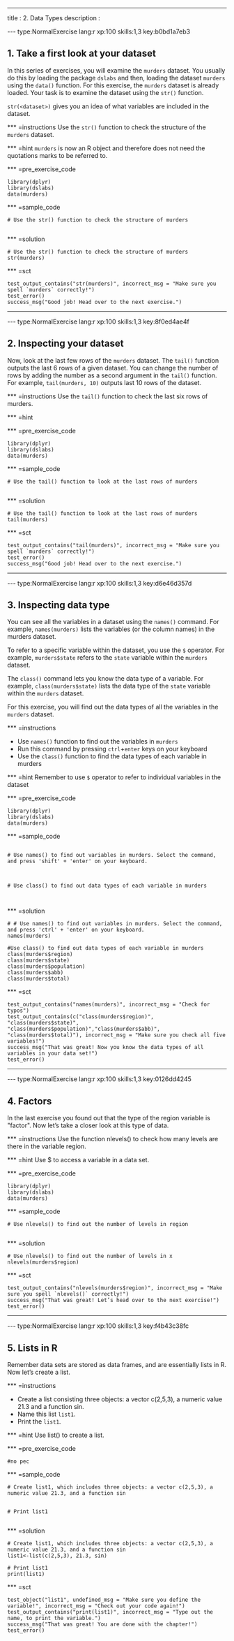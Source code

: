 ---
title       : 2. Data Types
description :

--- type:NormalExercise lang:r xp:100 skills:1,3 key:b0bd1a7eb3

## 1. Take a first look at your dataset

In this series of exercises, you will examine the `murders` dataset. You usually do this by loading the package `dslabs` and then, loading the dataset `murders` using the `data()` function. For this exercise, the `murders` dataset is already loaded. Your task is to examine the dataset using the `str()` function.

`str(<dataset>)` gives you an idea of what variables are included in the dataset.

*** =instructions 
Use the `str()` function to check the structure of the `murders` dataset.

*** =hint 
`murders` is now an R object and therefore does not need the quotations marks to be referred to.

*** =pre_exercise_code
```{r}
library(dplyr)
library(dslabs)
data(murders)
```

*** =sample_code
```{r}
# Use the str() function to check the structure of murders


```

*** =solution
```{r}
# Use the str() function to check the structure of murders
str(murders)
```

*** =sct
```{r}
test_output_contains("str(murders)", incorrect_msg = "Make sure you spell `murders` correctly!")
test_error()
success_msg("Good job! Head over to the next exercise.")
```
----

--- type:NormalExercise lang:r xp:100 skills:1,3 key:8f0ed4ae4f

## 2. Inspecting your dataset

Now, look at the last few rows of the `murders` dataset. The `tail()` function outputs the last 6 rows of a given dataset. 
You can change the number of rows by adding the number as a second argument in the `tail()` function. 
For example, `tail(murders, 10)` outputs last 10 rows of the dataset. 

*** =instructions
Use the `tail()` function to check the last six rows of murders.

*** =hint


*** =pre_exercise_code
```{r}
library(dplyr)
library(dslabs)
data(murders)
```

*** =sample_code
```{r}
# Use the tail() function to look at the last rows of murders


```
*** =solution
```{r}
# Use the tail() function to look at the last rows of murders
tail(murders)
```

*** =sct
```{r}
test_output_contains("tail(murders)", incorrect_msg = "Make sure you spell `murders` correctly!")
test_error()
success_msg("Good job! Head over to the next exercise.")
```
----
--- type:NormalExercise lang:r xp:100 skills:1,3 key:d6e46d357d

## 3. Inspecting data type

You can see all the variables in a dataset using the `names()` command. For example, `names(murders)` lists the variables (or the column names) in the murders dataset. 

To refer to a specific variable within the dataset, you use the `$` operator. For example, `murders$state` refers to the `state` variable within the `murders` dataset. 

The `class()` command lets you know the data type of a variable. For example, `class(murders$state)` lists the data type of the `state` variable within the `murders` dataset. 

For this exercise, you will find out the data types of all the variables in the `murders` dataset. 

*** =instructions 
- Use `names()` function to find out the variables in `murders`
- Run this command by pressing `ctrl`+`enter` keys on your keyboard
- Use the `class()` function to find the data types of each variable in murders

*** =hint 
Remember to use `$` operator to refer to individual variables in the dataset

*** =pre_exercise_code
```{r}
library(dplyr)
library(dslabs)
data(murders)
```

*** =sample_code
```{r}

# Use names() to find out variables in murders. Select the command, and press 'shift' + 'enter' on your keyboard. 



# Use class() to find out data types of each variable in murders



```

*** =solution
```{r}
# # Use names() to find out variables in murders. Select the command, and press 'ctrl' + 'enter' on your keyboard. 
names(murders)

#Use class() to find out data types of each variable in murders
class(murders$region)
class(murders$state)
class(murders$population)
class(murders$abb)
class(murders$total)
```

*** =sct
```{r}
test_output_contains("names(murders)", incorrect_msg = "Check for typos")
test_output_contains(c("class(murders$region)", "class(murders$state)", "class(murders$population)","class(murders$abb)", "class(murders$total)"), incorrect_msg = "Make sure you check all five variables!")
success_msg("That was great! Now you know the data types of all variables in your data set!")  
test_error()
```
----

--- type:NormalExercise lang:r xp:100 skills:1,3 key:0126dd4245

## 4. Factors

In the last exercise you found out that the type of the region variable is "factor". Now let’s take a closer look at this type of data.

*** =instructions 
Use the function nlevels() to check how many levels are there in the variable region.

*** =hint 
Use $ to access a variable in a data set.

*** =pre_exercise_code
```{r}
library(dplyr)
library(dslabs)
data(murders)
```

*** =sample_code
```{r}
# Use nlevels() to find out the number of levels in region


```

*** =solution
```{r}
# Use nlevels() to find out the number of levels in x
nlevels(murders$region)
```

*** =sct
```{r}
test_output_contains("nlevels(murders$region)", incorrect_msg = "Make sure you spell `nlevels()` correctly!")
success_msg("That was great! Let’s head over to the next exercise!")  
test_error()
```
----

--- type:NormalExercise lang:r xp:100 skills:1,3 key:f4b43c38fc

## 5. Lists in R

Remember data sets are stored as data frames, and are essentially lists in R. Now let’s create a list.

*** =instructions 
- Create a list consisting three objects: a vector c(2,5,3), a numeric value $21.3$ and a function sin. 
- Name this list `list1`. 
- Print the `list1`.

*** =hint 
Use list() to create a list.

*** =pre_exercise_code
```{r}
#no pec
```

*** =sample_code
```{r}
# Create list1, which includes three objects: a vector c(2,5,3), a numeric value 21.3, and a function sin


# Print list1


```
*** =solution
```{r}
# Create list1, which includes three objects: a vector c(2,5,3), a numeric value 21.3, and a function sin
list1<-list(c(2,5,3), 21.3, sin)

# Print list1
print(list1)
```
*** =sct
```{r}
test_object("list1", undefined_msg = "Make sure you define the variable!", incorrect_msg = "Check out your code again!")
test_output_contains("print(list1)", incorrect_msg = "Type out the name, to print the variable.")
success_msg("That was great! You are done with the chapter!")  
test_error()
```